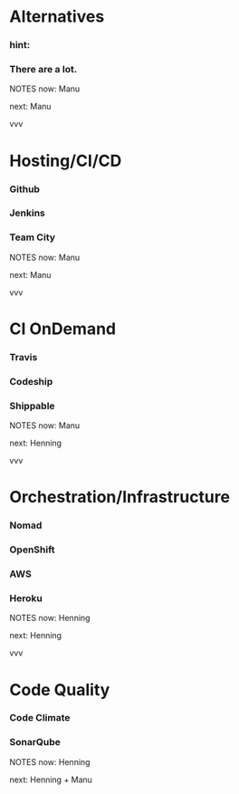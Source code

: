 #   Alternatives<!-- .element: class="fragment shrink" data-fragment-index="1" -->

### hint:<!-- .element: class="fragment" data-fragment-index="2" -->

### There are a lot.<!-- .element: class="fragment" data-fragment-index="3" -->

NOTES
now:  Manu

next: Manu

vvv

#   Hosting/CI/CD<!-- .element: class="fragment shrink" data-fragment-index="1" -->

### Github<!-- .element: class="fragment" data-fragment-index="2" -->

### Jenkins<!-- .element: class="fragment" data-fragment-index="3" -->

### Team City<!-- .element: class="fragment" data-fragment-index="4" -->

NOTES
now:  Manu

next: Manu

vvv

#   CI OnDemand<!-- .element: class="fragment shrink" data-fragment-index="1" -->

### Travis<!-- .element: class="fragment" data-fragment-index="2" -->

### Codeship<!-- .element: class="fragment" data-fragment-index="3" -->

### Shippable<!-- .element: class="fragment" data-fragment-index="4" -->

NOTES
now:  Manu

next: Henning

vvv

#   Orchestration/Infrastructure<!-- .element: class="fragment shrink" data-fragment-index="1" -->

### Nomad<!-- .element: class="fragment" data-fragment-index="2" -->

### OpenShift<!-- .element: class="fragment" data-fragment-index="3" -->

### AWS<!-- .element: class="fragment" data-fragment-index="4" -->

### Heroku<!-- .element: class="fragment" data-fragment-index="5" -->

NOTES
now:  Henning

next: Henning

vvv

#   Code Quality<!-- .element: class="fragment shrink" data-fragment-index="1" -->

### Code Climate<!-- .element: class="fragment" data-fragment-index="2" -->

### SonarQube<!-- .element: class="fragment" data-fragment-index="3" -->

NOTES
now:  Henning

next: Henning + Manu

